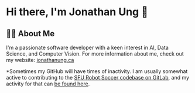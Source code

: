 # Hi there, I'm Jonathan Ung 👋

## 👨‍💻 About Me
I'm a passionate software developer with a keen interest in AI, Data Science, and Computer Vision. For more information about me, check out my website: [jonathanung.ca](https://jonathanung.ca)

*Sometimes my GitHub will have times of inactivity. I am usually somewhat active to contributing to the [SFU Robot Soccer codebase on GitLab](https://gitlab.com/sfurs/software), and my activity for that can [be found here](https://gitlab.com/jonathan.keith.ung).
